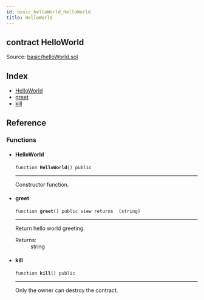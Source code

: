 ```yaml
---
id: basic_helloWorld_HelloWorld
title: HelloWorld
---
```


<div class="contract-doc"><div class="contract"><h2 class="contract-header"><span class="contract-kind">contract</span> HelloWorld</h2><div class="source">Source: <a href="https://github.com/FriendlyUser/solidity-smart-contracts//blob/v0.1.0/contracts/basic/helloWorld.sol" target="_blank">basic/helloWorld.sol</a></div></div><div class="index"><h2>Index</h2><ul><li><a href="basic_helloWorld_HelloWorld.html#HelloWorld">HelloWorld</a></li><li><a href="basic_helloWorld_HelloWorld.html#greet">greet</a></li><li><a href="basic_helloWorld_HelloWorld.html#kill">kill</a></li></ul></div><div class="reference"><h2>Reference</h2><div class="functions"><h3>Functions</h3><ul><li><div class="item function"><span id="HelloWorld" class="anchor-marker"></span><h4 class="name">HelloWorld</h4><div class="body"><code class="signature">function <strong>HelloWorld</strong><span>() </span><span>public </span></code><hr/><div class="description"><p>Constructor function.</p></div></div></div></li><li><div class="item function"><span id="greet" class="anchor-marker"></span><h4 class="name">greet</h4><div class="body"><code class="signature">function <strong>greet</strong><span>() </span><span>public </span><span>view </span><span>returns  (string) </span></code><hr/><div class="description"><p>Return hello world greeting.</p></div><dl><dt><span class="label-return">Returns:</span></dt><dd>string</dd></dl></div></div></li><li><div class="item function"><span id="kill" class="anchor-marker"></span><h4 class="name">kill</h4><div class="body"><code class="signature">function <strong>kill</strong><span>() </span><span>public </span></code><hr/><div class="description"><p>Only the owner can destroy the contract.</p></div></div></div></li></ul></div></div></div>

